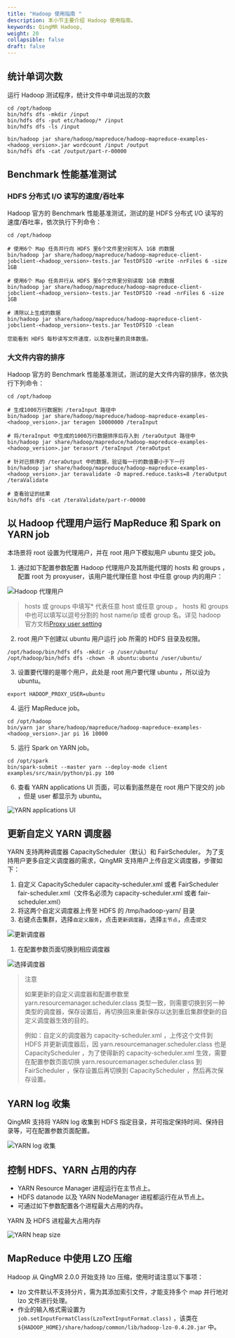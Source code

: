 ```yaml
---
title: "Hadoop 使用指南 "
description: 本小节主要介绍 Hadoop 使用指南。 
keywords: QingMR Hadoop,
weight: 20
collapsible: false
draft: false
---
```



## 统计单词次数

运行 Hadoop 测试程序，统计文件中单词出现的次数

```shell
cd /opt/hadoop
bin/hdfs dfs -mkdir /input
bin/hdfs dfs -put etc/hadoop/* /input
bin/hdfs dfs -ls /input

bin/hadoop jar share/hadoop/mapreduce/hadoop-mapreduce-examples-<hadoop_version>.jar wordcount /input /output
bin/hdfs dfs -cat /output/part-r-00000
```

## Benchmark 性能基准测试

### HDFS 分布式 I/O 读写的速度/吞吐率

Hadoop 官方的 Benchmark 性能基准测试，测试的是 HDFS 分布式 I/O 读写的速度/吞吐率，依次执行下列命令：

```shell
cd /opt/hadoop

# 使用6个 Map 任务并行向 HDFS 里6个文件里分别写入 1GB 的数据
bin/hadoop jar share/hadoop/mapreduce/hadoop-mapreduce-client-jobclient-<hadoop_version>-tests.jar TestDFSIO -write -nrFiles 6 -size 1GB

# 使用6个 Map 任务并行从 HDFS 里6个文件里分别读取 1GB 的数据
bin/hadoop jar share/hadoop/mapreduce/hadoop-mapreduce-client-jobclient-<hadoop_version>-tests.jar TestDFSIO -read -nrFiles 6 -size 1GB

# 清除以上生成的数据
bin/hadoop jar share/hadoop/mapreduce/hadoop-mapreduce-client-jobclient-<hadoop_version>-tests.jar TestDFSIO -clean

您能看到 HDFS 每秒读写文件速度，以及吞吐量的具体数值。
```

### 大文件内容的排序

Hadoop 官方的 Benchmark 性能基准测试，测试的是大文件内容的排序，依次执行下列命令：

```shell
cd /opt/hadoop

# 生成1000万行数据到 /teraInput 路径中
bin/hadoop jar share/hadoop/mapreduce/hadoop-mapreduce-examples-<hadoop_version>.jar teragen 10000000 /teraInput

# 将/teraInput 中生成的1000万行数据排序后存入到 /teraOutput 路径中
bin/hadoop jar share/hadoop/mapreduce/hadoop-mapreduce-examples-<hadoop_version>.jar terasort /teraInput /teraOutput

# 针对已排序的 /teraOutput 中的数据，验证每一行的数值要小于下一行
bin/hadoop jar share/hadoop/mapreduce/hadoop-mapreduce-examples-<hadoop_version>.jar teravalidate -D mapred.reduce.tasks=8 /teraOutput /teraValidate

# 查看验证的结果
bin/hdfs dfs -cat /teraValidate/part-r-00000
```

## 以 Hadoop 代理用户运行 MapReduce 和 Spark on YARN job

本场景将 root 设置为代理用户，并在 root 用户下模拟用户 ubuntu 提交 job。

1. 通过如下配置参数配置 Hadoop 代理用户及其所能代理的 hosts 和 groups ，配置 root 为 proxyuser，该用户能代理任意 host 中任意 group 内的用户：

![Hadoop 代理用户](../../../_images/hadoop_proxy_user.png)

> hosts 或 groups 中填写* 代表任意 host 或任意 group 。 hosts 和 groups 中也可以填写以逗号分割的 host name/ip 或者 group 名。详见 hadoop 官方文档[Proxy user setting](http://hadoop.apache.org/docs/r2.7.3/hadoop-project-dist/hadoop-common/Superusers.html)

2. root 用户下创建以 ubuntu 用户运行 job 所需的 HDFS 目录及权限。

```shell
/opt/hadoop/bin/hdfs dfs -mkdir -p /user/ubuntu/
/opt/hadoop/bin/hdfs dfs -chown -R ubuntu:ubuntu /user/ubuntu/
```

3. 设置要代理的是哪个用户，此处是 root 用户要代理 ubuntu ，所以设为 ubuntu。

`export HADOOP_PROXY_USER=ubuntu`

4. 运行 MapReduce job。

```shell
cd /opt/hadoop
bin/yarn jar share/hadoop/mapreduce/hadoop-mapreduce-examples-<hadoop_version>.jar pi 16 10000
```

5. 运行 Spark on YARN job。

```shell
cd /opt/spark
bin/spark-submit --master yarn --deploy-mode client examples/src/main/python/pi.py 100
```

6. 查看 YARN applications UI 页面，可以看到虽然是在 root 用户下提交的 job ，但是 user 都显示为 ubuntu。

![YARN applications UI](../../../_images/yarn_ui_proxy.png)

## 更新自定义 YARN 调度器

YARN 支持两种调度器 CapacityScheduler（默认）和 FairScheduler。
为了支持用户更多自定义调度器的需求，QingMR 支持用户上传自定义调度器，步骤如下：

1. 自定义 CapacityScheduler capacity-scheduler.xml 或者 FairScheduler fair-scheduler.xml（文件名必须为 capacity-scheduler.xml 或者 fair-scheduler.xml）
2. 将这两个自定义调度器上传至 HDFS 的 /tmp/hadoop-yarn/ 目录
3. 右键点击集群，选择`自定义服务`，点击`更新调度器`，选择`主节点`，点击`提交`

![更新调度器](../../../_images/update_scheduler.png)

1. 在配置参数页面切换到相应调度器

![选择调度器](../../../_images/select_scheduler.png)

> 注意
> 
> 如果更新的自定义调度器和配置参数里 yarn.resourcemanager.scheduler.class 类型一致，则需要切换到另一种类型的调度器，保存设置后，再切换回来重新保存以达到重启集群使新的自定义调度器生效的目的。
> 
> 例如：自定义的调度器为 capacity-scheduler.xml ，上传这个文件到 HDFS 并更新调度器后，因 yarn.resourcemanager.scheduler.class 也是 CapacityScheduler ，为了使得新的 capacity-scheduler.xml 生效，需要在配置参数页面切换 yarn.resourcemanager.scheduler.class 到 FairScheduler ，保存设置后再切换到 CapacityScheduler ，然后再次保存设置。

##  YARN log 收集

QingMR 支持将 YARN log 收集到 HDFS 指定目录，并可指定保持时间、保持目录等，可在配置参数页面配置。

![YARN log 收集](../../../_images/yarn_log_aggregation.png)

##  控制 HDFS、YARN 占用的内存

- YARN Resource Manager 进程运行在主节点上。
- HDFS datanode 以及 YARN NodeManager 进程都运行在从节点上。
- 可通过如下参数配置各个进程最大占用的内存。

YARN 及 HDFS 进程最大占用内存

![YARN heap size](../../../_images/hdfs_yarn_heap_size.png)

##  MapReduce 中使用 LZO 压缩

Hadoop 从 QingMR 2.0.0 开始支持 lzo 压缩，使用时请注意以下事项：

- lzo 文件默认不支持分片，需为其添加索引文件，才能支持多个 map 并行地对 lzo 文件进行处理。  
- 作业的输入格式需设置为 `job.setInputFormatClass(LzoTextInputFormat.class)` ，该类在 `${HADOOP_HOME}/share/hadoop/common/lib/hadoop-lzo-0.4.20.jar` 中。
